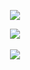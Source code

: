 


<p align="center"><img align="center" src="https://github-readme-stats.vercel.app/api/top-langs/?username=enforcd&theme=dark&layout=compact" /> <br />
<p align="center"><img align="center" src="https://github-readme-stats.vercel.app/api?username=enforcd&theme=dark&show_icons=true&layout=compact" /> <br />
 


<br />
<img src="https://github-profile-trophy.vercel.app/api/pin/?username=enforcd&margin-w=25&margin-h=25&column=7&theme=darkhub" />

